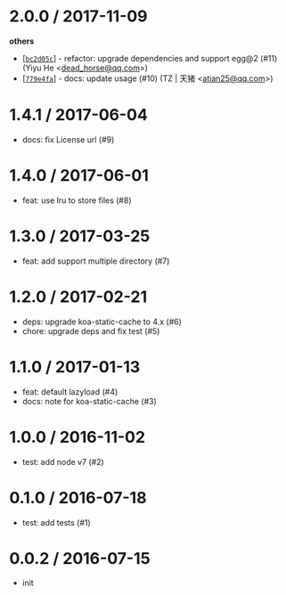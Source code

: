
2.0.0 / 2017-11-09
==================

**others**
  * [[`bc2d05c`](http://github.com/eggjs/egg-static/commit/bc2d05c10fe6aabc3e0190a20866dd45f4134dda)] - refactor: upgrade dependencies and support egg@2 (#11) (Yiyu He <<dead_horse@qq.com>>)
  * [[`779e4fa`](http://github.com/eggjs/egg-static/commit/779e4fa7d171fa7e1c51c902e9b47be9632cb35d)] - docs: update usage (#10) (TZ | 天猪 <<atian25@qq.com>>)

1.4.1 / 2017-06-04
==================

  * docs: fix License url (#9)

1.4.0 / 2017-06-01
==================

  * feat: use lru to store files (#8)

1.3.0 / 2017-03-25
==================

  * feat: add support multiple directory (#7)

1.2.0 / 2017-02-21
==================

  * deps: upgrade koa-static-cache to 4.x (#6)
  * chore: upgrade deps and fix test (#5)

1.1.0 / 2017-01-13
==================

  * feat: default lazyload (#4)
  * docs: note for koa-static-cache (#3)

1.0.0 / 2016-11-02
==================

  * test: add node v7 (#2)

0.1.0 / 2016-07-18
==================

  * test: add tests (#1)

0.0.2 / 2016-07-15
==================

  * init

